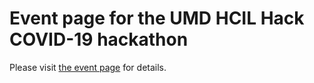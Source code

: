 # Event page for the UMD HCIL Hack COVID-19 hackathon

Please visit [the event page](https://hcil-covid19-hackathon.github.io) for details.
